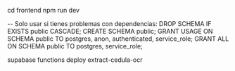cd frontend
npm run dev



-- Solo usar si tienes problemas con dependencias:
DROP SCHEMA IF EXISTS public CASCADE;
CREATE SCHEMA public;
GRANT USAGE ON SCHEMA public TO postgres, anon, authenticated, service_role;
GRANT ALL ON SCHEMA public TO postgres, service_role;

supabase functions deploy extract-cedula-ocr
